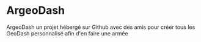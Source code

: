# ArgeoDash
ArgeoDash un projet hébergé sur Github avec des amis pour créer tous les GeoDash personnalisé afin d'en faire une armée
